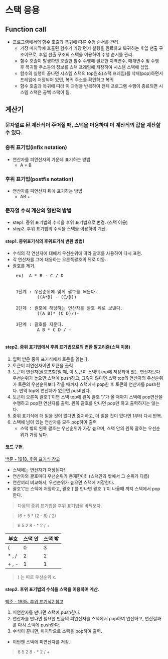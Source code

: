 # 스택 응용


## Function call

* 프로그램에서의 함수 호출과 복귀에 따른 수행 순서를 관리.
    - 가장 마지막에 호출된 함수가 가장 먼저 실행을 완료하고 복귀하는 후입 선출 구조이므로, 후입 선출 구조의 스택을 이용하여 수행 순서를 관리.
    - 함수 호출이 발생하면 호출한 함수 수행에 필요한 지역변수, 매개변수 및 수행 후 복귀할 주소등의 정보를 스택 프레임에 저장하여 시스템 스택에 삽입.
    - 함수의 실행이 끝나면 시스템 스택의 top원소(스택 프레임)를 삭제(pop)하면서 프레임에 저장되어 있던, 복귀 주소를 확인하고 복귀
    - 함수 호출과 복귀에 따라 이 과정을 반복하여 전체 프로그램 수행이 종료되면 시스템 스택은 공백 스택이 됨.




## 계산기

### 문자열로 된 계산식이 주어질 때, 스택을 이용하여 이 계산식의 값을 계산할 수 있다.


### 중위 표기법(infix notation)
* 연산자를 피연산자의 가운데 표기하는 방법
    - A + B


### 후위 표기법(postfix notation)
* 연산자를 피연산자 뒤에 표기하는 방법
    - AB +


### 문자열 수식 계산의 일반적 방법

* step1. 중위 표기법의 수식을 후위 표기법으로 변경. (스택 이용)
* step2. 후위 표기법의 수식을 스택을 이용하여 계산.


#### step1. 중위표기식의 후위표기식 변환 방법1
* 수식의 각 연산자에 대해서 우선순위에 따라 괄호를 사용하여 다시 표현.
* 각 연산자를 그에 대응하는 오른쪽괄호의 뒤로 이동.
* 괄호를 제거.

<pre>
    ex)  A * B - C / D

    
    1단계 : 우선순위에 맞게 괄호를 씌운다.
            ((A*B) - (C/D))

    2단계 : 괄호에 해당하는 연산자를 괄호 뒤로 보낸다.
            ((A B)* (C D)/)-

    3단계 : 괄호를 지운다.
            A B * C D / -

</pre>


#### step2. 중위 표기법에서 후위 표기법으로의 변환 알고리즘(스택 이용)

1. 입력 받은 중위 표기식에서 토큰을 읽는다.
2. 토큰이 피연산자이면 토큰을 출력
3. 토큰이 연산자(괄호포함)일 떄, 이 토큰이 스택의 top에 저장되어 있는 연산자보다 우선순위가 높으면 스택에 push하고, 그렇지 않다면 스택 top의 연산자의 우선순위가 토큰의 우선순위보다 작을 때까지 스택에서 pop한 후 토큰의 연산자를 push한다. 만약 top에 연산자가 없으면 push한다.
4. 토큰이 오른쪽 괄호')'이면 스택 top에 왼쪽 괄호 ')'가 올 때까지 스택에 pop연산을 수행하고 pop한 연산자를 출력. 왼쪽 괄호를 만나면 pop만 하고 출력하지는 않는다.
5. 중위 표기식에 더 읽을 것이 없다면 중지하고, 더 읽을 것이 있다면 1부터 다시 반복.
6. 스택에 남아 있는 연산자를 모두 pop하여 출력
    - 스택 밖의 왼쪽 괄호는 우선순위가 가장 높으며, 스택 안의 왼쪽 괄호는 우선순위가 가장 낮다.


#### 코드 구현

[백준 - 1918. 후위 표기식 참고](https://www.acmicpc.net/problem/1918)
<br>
  

* 스택에는 연산자가 저장된다!
* 연산자와 괄호마다 우선순위가 존재한다!! (스택안과 밖에서 그 순위가 다름)
* 연산끼리 비교해서, 우선순위가 높으면 스택에 저장한다.
* 괄호'('는 스택에 저장하고, 괄호')'를 만나면 괄호 '('이 나올때 까지 스택에서 pop한다.

> 다음의 중위 표기법을 후위 표기법을 바꿔보자. 
   
>   (6 + 5 * (2 - 8) / 2)

>  6 5 2 8 - * 2 / + 

|부호 | 스택 안| 스택 밖|
|-|-|-|
| ( | 0 | 3 |
|* , / | 2 | 2 |
|+ , - | 1 | 1 |

> ) 는 따로 우선순위 x.






#### step2. 후위 표기법의 수식을 스택을 이용하여 계산.

[백준 - 1935. 후위 표기식2 참고](https://www.acmicpc.net/problem/1935)

1. 피연산자를 만나면 스택에 push한다.
2. 연산자를 만나면 필요한 만큼의 피연산자를 스택에서 pop하여 연산하고, 연산결과를 다시 스택에 push한다.
3. 수식이 끝나면, 마지막으로 스택을 pop하여 출력.


* 이번엔 스택에 피연산자를 저장.


>  6 5 2 8 - * 2 / + 

>  









